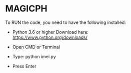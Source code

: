 # MAGICPH


To RUN the code, you need to have the following installed:
- Python 3.6 or higher
Download here: https://www.python.org/downloads/

- Open CMD or Terminal
- Type: python imei.py
- Press Enter
